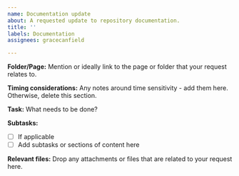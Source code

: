 ```yaml
---
name: Documentation update
about: A requested update to repository documentation.
title: ''
labels: Documentation
assignees: gracecanfield

---
```


**Folder/Page:**
Mention or ideally link to the page or folder that your request relates to.

**Timing considerations:**
Any notes around time sensitivity - add them here. Otherwise, delete this section.

**Task:**
What needs to be done? 

**Subtasks:**
* [ ] If applicable
* [ ] Add subtasks or sections of content here

**Relevant files:**
Drop any attachments or files that are related to your request here.
